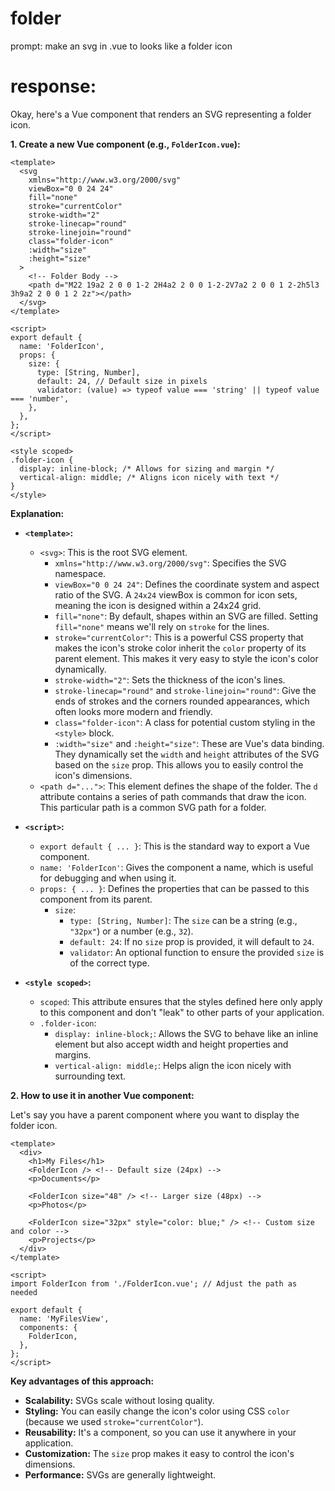 # folder

prompt: make an svg in .vue to looks like a folder icon

# response:

Okay, here's a Vue component that renders an SVG representing a folder icon.

**1. Create a new Vue component (e.g., `FolderIcon.vue`):**

```vue
<template>
  <svg
    xmlns="http://www.w3.org/2000/svg"
    viewBox="0 0 24 24"
    fill="none"
    stroke="currentColor"
    stroke-width="2"
    stroke-linecap="round"
    stroke-linejoin="round"
    class="folder-icon"
    :width="size"
    :height="size"
  >
    <!-- Folder Body -->
    <path d="M22 19a2 2 0 0 1-2 2H4a2 2 0 0 1-2-2V7a2 2 0 0 1 2-2h5l3 3h9a2 2 0 0 1 2 2z"></path>
  </svg>
</template>

<script>
export default {
  name: 'FolderIcon',
  props: {
    size: {
      type: [String, Number],
      default: 24, // Default size in pixels
      validator: (value) => typeof value === 'string' || typeof value === 'number',
    },
  },
};
</script>

<style scoped>
.folder-icon {
  display: inline-block; /* Allows for sizing and margin */
  vertical-align: middle; /* Aligns icon nicely with text */
}
</style>
```

**Explanation:**

*   **`<template>`:**
    *   `<svg>`: This is the root SVG element.
        *   `xmlns="http://www.w3.org/2000/svg"`:  Specifies the SVG namespace.
        *   `viewBox="0 0 24 24"`: Defines the coordinate system and aspect ratio of the SVG.  A `24x24` viewBox is common for icon sets, meaning the icon is designed within a 24x24 grid.
        *   `fill="none"`:  By default, shapes within an SVG are filled. Setting `fill="none"` means we'll rely on `stroke` for the lines.
        *   `stroke="currentColor"`: This is a powerful CSS property that makes the icon's stroke color inherit the `color` property of its parent element. This makes it very easy to style the icon's color dynamically.
        *   `stroke-width="2"`: Sets the thickness of the icon's lines.
        *   `stroke-linecap="round"` and `stroke-linejoin="round"`:  Give the ends of strokes and the corners rounded appearances, which often looks more modern and friendly.
        *   `class="folder-icon"`:  A class for potential custom styling in the `<style>` block.
        *   `:width="size"` and `:height="size"`:  These are Vue's data binding. They dynamically set the `width` and `height` attributes of the SVG based on the `size` prop. This allows you to easily control the icon's dimensions.
    *   `<path d="...">`: This element defines the shape of the folder. The `d` attribute contains a series of path commands that draw the icon. This particular path is a common SVG path for a folder.

*   **`<script>`:**
    *   `export default { ... }`: This is the standard way to export a Vue component.
    *   `name: 'FolderIcon'`:  Gives the component a name, which is useful for debugging and when using it.
    *   `props: { ... }`: Defines the properties that can be passed to this component from its parent.
        *   `size`:
            *   `type: [String, Number]`:  The `size` can be a string (e.g., `"32px"`) or a number (e.g., `32`).
            *   `default: 24`: If no `size` prop is provided, it will default to `24`.
            *   `validator`:  An optional function to ensure the provided `size` is of the correct type.

*   **`<style scoped>`:**
    *   `scoped`: This attribute ensures that the styles defined here only apply to this component and don't "leak" to other parts of your application.
    *   `.folder-icon`:
        *   `display: inline-block;`:  Allows the SVG to behave like an inline element but also accept width and height properties and margins.
        *   `vertical-align: middle;`:  Helps align the icon nicely with surrounding text.

**2. How to use it in another Vue component:**

Let's say you have a parent component where you want to display the folder icon.

```vue
<template>
  <div>
    <h1>My Files</h1>
    <FolderIcon /> <!-- Default size (24px) -->
    <p>Documents</p>

    <FolderIcon size="48" /> <!-- Larger size (48px) -->
    <p>Photos</p>

    <FolderIcon size="32px" style="color: blue;" /> <!-- Custom size and color -->
    <p>Projects</p>
  </div>
</template>

<script>
import FolderIcon from './FolderIcon.vue'; // Adjust the path as needed

export default {
  name: 'MyFilesView',
  components: {
    FolderIcon,
  },
};
</script>
```

**Key advantages of this approach:**

*   **Scalability:** SVGs scale without losing quality.
*   **Styling:** You can easily change the icon's color using CSS `color` (because we used `stroke="currentColor"`).
*   **Reusability:** It's a component, so you can use it anywhere in your application.
*   **Customization:** The `size` prop makes it easy to control the icon's dimensions.
*   **Performance:** SVGs are generally lightweight.